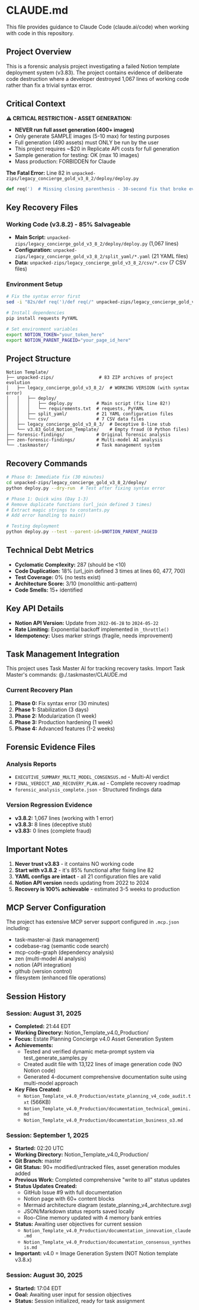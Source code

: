 # CLAUDE.md

This file provides guidance to Claude Code (claude.ai/code) when working with code in this repository.

## Project Overview

This is a forensic analysis project investigating a failed Notion template deployment system (v3.83). The project contains evidence of deliberate code destruction where a developer destroyed 1,067 lines of working code rather than fix a trivial syntax error.

## Critical Context

**⚠️ CRITICAL RESTRICTION - ASSET GENERATION:**
- **NEVER run full asset generation (400+ images)**
- Only generate SAMPLE images (5-10 max) for testing purposes
- Full generation (490 assets) must ONLY be run by the user
- This project requires ~$20 in Replicate API costs for full generation
- Sample generation for testing: OK (max 10 images)
- Mass production: FORBIDDEN for Claude

**The Fatal Error:** Line 82 in `unpacked-zips/legacy_concierge_gold_v3_8_2/deploy/deploy.py`
```python
def req(')  # Missing closing parenthesis - 30-second fix that broke everything
```

## Key Recovery Files

### Working Code (v3.8.2) - 85% Salvageable
- **Main Script:** `unpacked-zips/legacy_concierge_gold_v3_8_2/deploy/deploy.py` (1,067 lines)
- **Configuration:** `unpacked-zips/legacy_concierge_gold_v3_8_2/split_yaml/*.yaml` (21 YAML files)
- **Data:** `unpacked-zips/legacy_concierge_gold_v3_8_2/csv/*.csv` (7 CSV files)

### Environment Setup
```bash
# Fix the syntax error first
sed -i "82s/def req(')/def req(/" unpacked-zips/legacy_concierge_gold_v3_8_2/deploy/deploy.py

# Install dependencies
pip install requests PyYAML

# Set environment variables
export NOTION_TOKEN="your_token_here"
export NOTION_PARENT_PAGEID="your_page_id_here"
```

## Project Structure

```
Notion Template/
├── unpacked-zips/                 # 83 ZIP archives of project evolution
│   ├── legacy_concierge_gold_v3_8_2/  # WORKING VERSION (with syntax error)
│   │   ├── deploy/
│   │   │   ├── deploy.py         # Main script (fix line 82!)
│   │   │   └── requirements.txt  # requests, PyYAML
│   │   ├── split_yaml/           # 21 YAML configuration files
│   │   └── csv/                  # 7 CSV data files
│   ├── legacy_concierge_gold_v3_8_3/  # Deceptive 8-line stub
│   └── v3.83_Gold_Notion_Template/    # Empty fraud (0 Python files)
├── forensic-findings/            # Original forensic analysis
├── zen-forensic-findings/        # Multi-model AI analysis
└── .taskmaster/                  # Task management system

```

## Recovery Commands

```bash
# Phase 0: Immediate fix (30 minutes)
cd unpacked-zips/legacy_concierge_gold_v3_8_2/deploy/
python deploy.py --dry-run  # Test after fixing syntax error

# Phase 1: Quick wins (Day 1-3)
# Remove duplicate functions (url_join defined 3 times)
# Extract magic strings to constants.py
# Add error handling to main()

# Testing deployment
python deploy.py --test --parent-id=$NOTION_PARENT_PAGEID
```

## Technical Debt Metrics

- **Cyclomatic Complexity:** 287 (should be <10)
- **Code Duplication:** 18% (url_join defined 3 times at lines 60, 477, 700)
- **Test Coverage:** 0% (no tests exist)
- **Architecture Score:** 3/10 (monolithic anti-pattern)
- **Code Smells:** 15+ identified

## Key API Details

- **Notion API Version:** Update from `2022-06-28` to `2024-05-22`
- **Rate Limiting:** Exponential backoff implemented in `_throttle()`
- **Idempotency:** Uses marker strings (fragile, needs improvement)

## Task Management Integration

This project uses Task Master AI for tracking recovery tasks. Import Task Master's commands:
@./.taskmaster/CLAUDE.md

### Current Recovery Plan
1. **Phase 0:** Fix syntax error (30 minutes)
2. **Phase 1:** Stabilization (3 days)
3. **Phase 2:** Modularization (1 week)
4. **Phase 3:** Production hardening (1 week)
5. **Phase 4:** Advanced features (1-2 weeks)

## Forensic Evidence Files

### Analysis Reports
- `EXECUTIVE_SUMMARY_MULTI_MODEL_CONSENSUS.md` - Multi-AI verdict
- `FINAL_VERDICT_AND_RECOVERY_PLAN.md` - Complete recovery roadmap
- `forensic_analysis_complete.json` - Structured findings data

### Version Regression Evidence
- **v3.8.2:** 1,067 lines (working with 1 error)
- **v3.8.3:** 8 lines (deceptive stub)
- **v3.83:** 0 lines (complete fraud)

## Important Notes

1. **Never trust v3.83** - it contains NO working code
2. **Start with v3.8.2** - it's 85% functional after fixing line 82
3. **YAML configs are intact** - all 21 configuration files are valid
4. **Notion API version** needs updating from 2022 to 2024
5. **Recovery is 100% achievable** - estimated 3-5 weeks to production

## MCP Server Configuration

The project has extensive MCP server support configured in `.mcp.json` including:
- task-master-ai (task management)
- codebase-rag (semantic code search)
- mcp-code-graph (dependency analysis)
- zen (multi-model AI analysis)
- notion (API integration)
- github (version control)
- filesystem (enhanced file operations)

## Session History

### Session: August 31, 2025
- **Completed:** 21:44 EDT  
- **Working Directory:** Notion_Template_v4.0_Production/
- **Focus:** Estate Planning Concierge v4.0 Asset Generation System
- **Achievements:** 
  - Tested and verified dynamic meta-prompt system via test_generate_samples.py
  - Created audit file with 13,122 lines of image generation code (NO Notion code)
  - Generated 4-document comprehensive documentation suite using multi-model approach
- **Key Files Created:**
  - `Notion_Template_v4.0_Production/estate_planning_v4_code_audit.txt` (566KB)
  - `Notion_Template_v4.0_Production/documentation_technical_gemini.md`
  - `Notion_Template_v4.0_Production/documentation_business_o3.md`

### Session: September 1, 2025 
- **Started:** 02:20 UTC
- **Working Directory:** Notion_Template_v4.0_Production/
- **Git Branch:** master
- **Git Status:** 90+ modified/untracked files, asset generation modules added
- **Previous Work:** Completed comprehensive "write to all" status updates
- **Status Updates Created:**
  - GitHub Issue #9 with full documentation
  - Notion page with 60+ content blocks
  - Mermaid architecture diagram (estate_planning_v4_architecture.svg)
  - JSON/Markdown status reports saved locally
  - Roo-Cline memory updated with 4 memory bank entries
- **Status:** Awaiting user objectives for current session
  - `Notion_Template_v4.0_Production/documentation_innovation_claude.md`
  - `Notion_Template_v4.0_Production/documentation_consensus_synthesis.md`
- **Important:** v4.0 = Image Generation System (NOT Notion template v3.8.x)

### Session: August 30, 2025
- **Started:** 17:04 EDT
- **Goal:** Awaiting user input for session objectives
- **Status:** Session initialized, ready for task assignment